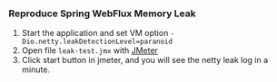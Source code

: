 ### Reproduce Spring WebFlux Memory Leak

1. Start the application and set VM option `-Dio.netty.leakDetectionLevel=paranoid`  
2. Open file `leak-test.jmx` with [JMeter](https://jmeter.apache.org/)
3. Click start button in jmeter, and you will see the netty leak log in a minute.
    
